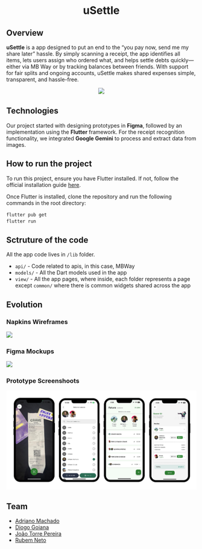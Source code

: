 <div align="center">
    <h1>uSettle</h1>
</div>

## Overview

**uSettle** is a app designed to put an end to the “you pay now, send me my share later” hassle. By simply scanning a receipt, the app identifies all items, lets users assign who ordered what, and helps settle debts quickly—either via MB Way or by tracking balances between friends. With support for fair splits and ongoing accounts, uSettle makes shared expenses simple, transparent, and hassle-free.

<div align="center">
    <img src="assets/output.gif" />
</div>

## Technologies

Our project started with designing prototypes in **Figma**, followed by an implementation using the **Flutter** framework. For the receipt recognition functionality, we integrated **Google Gemini** to process and extract data from images.

## How to run the project

To run this project, ensure you have Flutter installed. If not, follow the official installation guide [here](https://flutter.dev/docs/get-started/install).

Once Flutter is installed, clone the repository and run the following commands in the root directory:

```bash
flutter pub get
flutter run
```

## Sctruture of the code

All the app code lives in `/lib` folder.
- `api/` - Code related to apis, in this case, MBWay
- `models/` - All the Dart models used in the app
- `view/` - All the app pages, where inside, each folder represents a page except `common/` where there is common widgets shared across the app

## Evolution

###  Napkins Wireframes
<img width="800" src="https://github.com/user-attachments/assets/74d7f616-367f-41c7-b5e4-9e7510610d2d" />

### Figma Mockups
<img width="800" src="https://github.com/user-attachments/assets/7f542df3-6568-466e-ac0d-7a62cebd81ba" />

### Prototype Screenshoots
<img width="800" src="assets/imgs/Prototype_Screenshoots.png" />

## Team

- [Adriano Machado](https://github.com/Adriano-7) 
- [Diogo Goiana](https://github.com/DGoiana)
- [João Torre Pereira](https://github.com/thePeras) 
- [Rubem Neto](https://github.com/rubuy-74)
